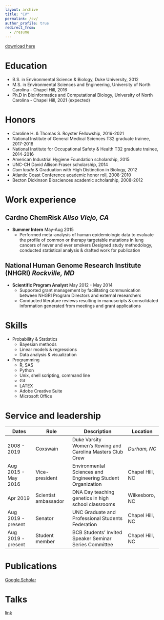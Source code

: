 ```yaml
---
layout: archive
title: "CV"
permalink: /cv/
author_profile: true
redirect_from:
  - /resume
---
```


[download here](https://kathiesun.github.io/files/resume_2019_ksun.pdf)

Education
======
* B.S. in Environmental Science & Biology, Duke University, 2012
* M.S. in Environmental Sciences and Engineering, University of North Carolina - Chapel Hill, 2016
* Ph.D in Bioinformatics and Computational Biology, University of North Carolina - Chapel Hill, 2021 (expected)

Honors
======
* Caroline H. & Thomas S. Royster Fellowship, 2016-2021
* National Institute of General Medical Sciences T32 graduate trainee, 2017-2018
* National Institute for Occupational Safety & Health T32 graduate trainee, 2014-2016
* American Industrial Hygiene Foundation scholarship, 2015
* UNC-CH David Allison Fraser scholarship, 2014
* _Cum laude_ & Graduation with High Distinction in Biology, 2012
* Atlantic Coast Conference academic honor roll, 2008-2010
* Becton Dickinson Biosciences academic scholarship, 2008-2012

Work experience
======

Cardno ChemRisk _Aliso Viejo, CA_
---------------
* **Summer Intern** May-Aug 2015
  * Performed meta-analysis of human epidemiologic data to evaluate the profile of common or therapy targetable mutations in lung cancers of never and ever smokers
Designed study methodology, conducted statistical analysis & drafted work for publication

National Human Genome Research Institute (NHGRI) _Rockville, MD_
---------------
* **Scientific Program Analyst** May 2012 - May 2014
  * Supported grant management by facilitating communication between NHGRI Program Directors and external researchers
  * Conducted literature reviews resulting in manuscripts & consolidated information generated from meetings and grant applications

Skills
======
* Probability & Statistics
  * Bayesian methods
  * Linear models & regressions
  * Data analysis & visualization
* Programming
  * R, SAS
  * Python
  * Unix, shell scripting, command line
  * Git
  * LATEX
  * Adobe Creative Suite
  * Microsoft Office

Service and leadership
=======
| Dates | Role | Description | Location |
| ----------- | ----------- | ----------- | ----------- |
| 2008 - 2019 | Coxswain | Duke Varsity Women’s Rowing and Carolina Masters Club Crew | _Durham, NC_ |
| Aug 2015 - May 2016 | Vice-president | Environmental Sciences and Engineering Student Organization | Chapel Hill, NC |
| Apr 2019 | Scientist ambassador | DNA Day teaching genetics in high school classrooms | Wilkesboro, NC |
| Aug 2019 - present | Senator | UNC Graduate and Professional Students Federation | Chapel Hill, NC |
| Aug 2019 - present | Student member | BCB Students’ Invited Speaker Seminar Series Committee | Chapel Hill, NC |

Publications
======
  [Google Scholar](https://scholar.google.com/citations?user=qo9bddwAAAAJ&hl=en)

Talks
======
  [link](https://kathiesun.github.io/presentations)
